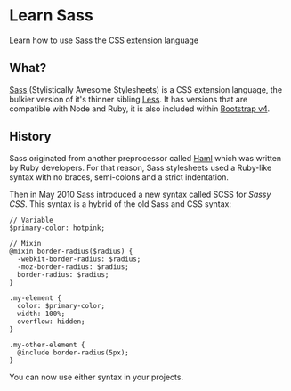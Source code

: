 # Learn Sass
Learn how to use Sass the CSS extension language

## What?

[Sass](http://sass-lang.com) (Stylistically Awesome Stylesheets) is a CSS
extension language, the bulkier version of it's thinner sibling
[Less](http://lesscss.org/). It has versions that are compatible with Node
and Ruby, it is also included within
[Bootstrap v4](https://getbootstrap.com/docs/4.0/getting-started/introduction/).

## History
Sass originated from another preprocessor called [Haml](http://haml.info/) which
was written by Ruby developers. For that reason, Sass stylesheets used a
Ruby-like syntax with no braces, semi-colons and a strict indentation.

Then in May 2010 Sass introduced a new syntax called SCSS for _Sassy CSS_. This
syntax is a hybrid of the old Sass and CSS syntax:

```
// Variable
$primary-color: hotpink;

// Mixin
@mixin border-radius($radius) {
  -webkit-border-radius: $radius;
  -moz-border-radius: $radius;
  border-radius: $radius;
}

.my-element {
  color: $primary-color;
  width: 100%;
  overflow: hidden;
}

.my-other-element {
  @include border-radius(5px);
}
```

You can now use either syntax in your projects.
